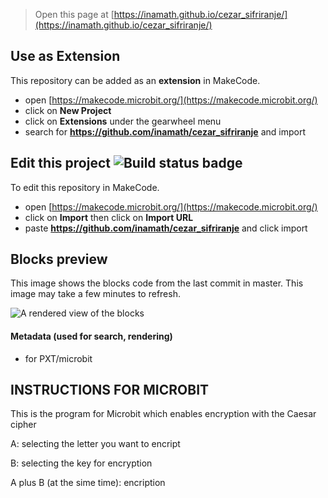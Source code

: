
> Open this page at [https://inamath.github.io/cezar_sifriranje/](https://inamath.github.io/cezar_sifriranje/)

## Use as Extension

This repository can be added as an **extension** in MakeCode.

* open [https://makecode.microbit.org/](https://makecode.microbit.org/)
* click on **New Project**
* click on **Extensions** under the gearwheel menu
* search for **https://github.com/inamath/cezar_sifriranje** and import

## Edit this project ![Build status badge](https://github.com/inamath/cezar_sifriranje/workflows/MakeCode/badge.svg)

To edit this repository in MakeCode.

* open [https://makecode.microbit.org/](https://makecode.microbit.org/)
* click on **Import** then click on **Import URL**
* paste **https://github.com/inamath/cezar_sifriranje** and click import

## Blocks preview

This image shows the blocks code from the last commit in master.
This image may take a few minutes to refresh.

![A rendered view of the blocks](https://github.com/inamath/cezar_sifriranje/raw/master/.github/makecode/blocks.png)

#### Metadata (used for search, rendering)

* for PXT/microbit
<script src="https://makecode.com/gh-pages-embed.js"></script><script>makeCodeRender("{{ site.makecode.home_url }}", "{{ site.github.owner_name }}/{{ site.github.repository_name }}");</script>




## INSTRUCTIONS FOR MICROBIT

This is the program for Microbit which enables encryption with the Caesar cipher

 A: selecting the letter you want to encript
 
 B: selecting the key for encryption
 
 A plus B (at the sime time): encription
